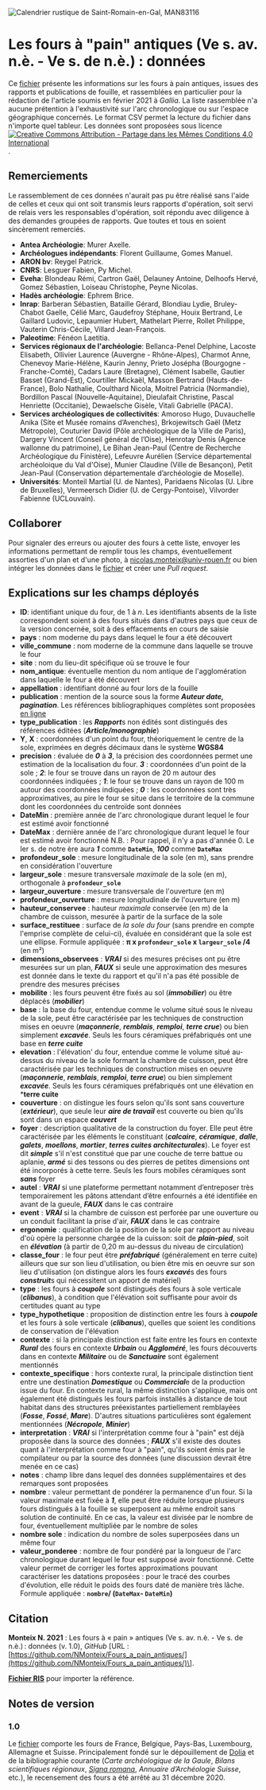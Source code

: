 ![Calendrier rustique de Saint-Romain-en-Gal, MAN83116](https://www.photo.rmn.fr/CorexDoc/RMN/Media/TR4_MD5/0/1/6/b/12-553052.jpg)

# Les fours à "pain" antiques (Ve s. av. n.è. - Ve s. de n.è.) : données
Ce [fichier](https://github.com/NMonteix/Fours_a_pain_antiques/releases/download/Derniere_version/fours_donnees10.csv) présente les informations sur les fours à pain antiques, issues des rapports et publications de fouille, et rassemblées en particulier pour la rédaction de l'article soumis en février 2021 à *Gallia*. La liste rassemblée n'a aucune prétention à l'exhaustivité sur l'arc chronologique ou sur l'espace géographique concernés. Le format CSV permet la lecture du fichier dans n'importe quel tableur. Les données sont proposées sous licence [![Creative Commons Attribution -  Partage dans les Mêmes Conditions 4.0 International](https://i.creativecommons.org/l/by-sa/4.0/88x31.png)](http://creativecommons.org/licenses/by-sa/4.0/deed.fr).

## Remerciements
Le rassemblement de ces données n'aurait pas pu être réalisé sans l'aide de celles et ceux qui ont soit transmis leurs rapports d'opération, soit servi de relais vers les responsables d'opération, soit répondu avec diligence à des demandes groupées de rapports. Que toutes et tous en soient sincèrement remerciés.
- **Antea Archéologie**: Murer Axelle.
- **Archéologues indépendants**: Florent Guillaume, Gomes Manuel.
- **ARON bv**: Reygel Patrick.
- **CNRS**: Lesguer Fabien, Py Michel.
- **Eveha**: Blondeau Rémi, Cartron Gaël, Delauney Antoine, Delhoofs Hervé, Gomez Sébastien, Loiseau Christophe, Peyne Nicolas.
- **Hadès archéologie**: Ephrem Brice.
- **Inrap**: Barberan Sébastien,  Bataille Gérard,  Blondiau Lydie,  Bruley-Chabot Gaelle,  Célié Marc,  Gaudefroy Stéphane,  Houix Bertrand,  Le Gaillard Ludovic,  Lepaumier Hubert,  Mathelart Pierre,  Rollet Philippe,  Vauterin Chris-Cécile,  Villard Jean-François.
- **Paleotime**: Fénéon Laetitia.
- **Services régionaux de l'archéologie**:  Bellanca-Penel Delphine, Lacoste Elisabeth, Ollivier Laurence (Auvergne - Rhône-Alpes), Charmot Anne, Chenevoy Marie-Hélène, Kaurin Jenny, Prieto Josépha (Bourgogne - Franche-Comté), Cadars Laure (Bretagne), Clément Isabelle, Gautier Basset (Grand-Est), Courtiller Mickaël, Masson Bertrand (Hauts-de-France), Bolo Nathalie, Coulthard Nicola, Moitrel Patricia (Normandie), Bordillon Pascal (Nouvelle-Aquitaine), Dieulafait Christine, Pascal Henriette (Occitanie), Dewaelsche Gisèle, Vitali Gabrielle (PACA).
- **Services archéologiques de collectivités**: Amoroso Hugo, Duvauchelle Anika (Site et Musée romains d’Avenches), Brkojewitsch Gaël (Metz Métropole), Couturier David (Pôle archéologique de la Ville de Paris), Dargery Vincent (Conseil général de l’Oise), Henrotay Denis (Agence wallonne du patrimoine), Le Bihan Jean-Paul (Centre de Recherche Archéologique du Finistère), Lefeuvre Aurélien (Service départemental archéoloique du Val d'Oise), Munier Claudine (Ville de Besançon), Petit Jean-Paul (Conservation départementale d’archéologie de Moselle).
- **Universités**: Monteil Martial (U. de Nantes), Paridaens Nicolas (U. Libre de Bruxelles), Vermeersch Didier (U. de Cergy-Pontoise), Vilvorder Fabienne (UCLouvain).

## Collaborer
Pour signaler des erreurs ou ajouter des fours à cette liste, envoyer les informations permettant de remplir tous les champs, éventuellement assorties d'un plan et d'une photo, à <nicolas.monteix@univ-rouen.fr> ou bien intégrer les données dans le [fichier](https://github.com/NMonteix/Fours_a_pain_antiques/releases/) et créer une *Pull request*.

## Explications sur les champs déployés
- **ID**: identifiant unique du four, de 1 à *n*. Les identifiants absents de la liste correspondent soient à des fours situés dans d'autres pays que ceux de la version concernée, soit à des effacements en cours de saisie
- **pays** : nom moderne du pays dans lequel le four a été découvert
- **ville_commune** : nom moderne de la commune dans laquelle se trouve le four
- **site** : nom du lieu-dit spécifique où se trouve le four
- **nom_antique**: éventuelle mention du nom antique de l'agglomération dans laquelle le four a été découvert
- **appellation** : identifiant donné au four lors de la fouille
- **publication** : mention de la source sous la forme ***Auteur date, pagination***. Les références bibliographiques complètes sont proposées [en ligne](https://www.zotero.org/groups/2764383/fours_a_pain_antiques)
- **type_publication** : les ***Rapport***s non édités sont distingués des références éditées (***Article/monographie***)
- **Y**, **X** : coordonnées d'un point du four, théoriquement le centre de la sole, exprimées en degrés décimaux dans le système **WGS84**
- **precision** : évaluée de ***0*** à ***3***, la précision des coordonnées permet une estimation de la localisation du four. ***3*** : coordonnées d'un point de la sole ; ***2***: le four se trouve dans un rayon de 20 m autour des coordonnées indiquées ; ***1***: le four se trouve dans un rayon de 100 m autour des coordonnées indiquées ; ***0*** : les coordonnées sont très approximatives, au pire le four se situe dans le territoire de la commune dont les coordonnées du centroïde sont données
- **DateMin** : première année de l'arc chronologique durant lequel le four est estimé avoir fonctionné
- **DateMax** : dernière année de l'arc chronologique durant lequel le four est estimé avoir fonctionné
N.B. : Pour rappel, il n'y a pas d'année 0. Le Ier s. de notre ère aura ***1*** comme **`DateMin`**, ***100*** comme **`DateMax`**
- **profondeur_sole** : mesure longitudinale de la sole (en m), sans prendre en considération l'ouverture
- **largeur_sole** : mesure transversale *maximale* de la sole (en m), orthogonale à **`profondeur_sole`**
- **largeur_ouverture** : mesure transversale de l'ouverture (en m)
- **profondeur_ouverture** : mesure longitudinale de l'ouverture (en m)
- **hauteur_conservee** : hauteur *maximale* conservée (en m) de la chambre de cuisson, mesurée à partir de la surface de la sole
- **surface_restituee** : surface de *la sole du four* (sans prendre en compte l'emprise complète de celui-ci), évaluée en considérant que la sole est une ellipse. Formule appliquée : **&pi; x `profondeur_sole` x `largeur_sole` /4** (en m²)
- **dimensions_observees** : ***VRAI*** si des mesures précises ont pu être mesurées sur un plan, ***FAUX*** si seule une approximation des mesures est donnée dans le texte du rapport et qu'il n'a pas été possible de prendre des mesures précises
- **mobilite** : les fours peuvent être fixés au sol (***immobilier***) ou être déplacés (***mobilier***)
- **base** : la base du four, entendue comme le volume situé sous le niveau de la sole, peut être caractérisée par les techniques de construction mises en oeuvre (***maçonnerie***, ***remblais***, ***remploi***, ***terre crue***) ou bien simplement ***excavée***. Seuls les fours céramiques préfabriqués ont une base en ***terre cuite***
- **elevation** : l'élévation' du four, entendue comme le volume situé au-dessus du niveau de la sole formant la chambre de cuisson, peut être caractérisée par les techniques de construction mises en oeuvre (***maçonnerie***, ***remblais***, ***remploi***, ***terre crue***) ou bien simplement ***excavée***. Seuls les fours céramiques préfabriqués ont une élévation en ***terre cuite**
- **couverture** : on distingue les fours selon qu'ils sont sans couverture (***extérieur***), que seule leur ***aire de travail*** est couverte ou bien qu'ils sont dans un espace ***couvert***
- **foyer** : description qualitative de la construction du foyer. Elle peut être caractérisée par les éléments le constituant (***calcaire***, ***céramique***, ***dalle***, ***galets***, ***moellons***, ***mortier***, ***terres cuites architecturales***). Le foyer est dit ***simple*** s'il n'est constitué que par une couche de terre battue ou aplanie, ***armé*** si des tessons ou des pierres de petites dimensions ont été incorporés à cette terre. Seuls les fours mobiles céramiques sont ***sans*** foyer
- **autel** : ***VRAI*** si une plateforme permettant notamment d’entreposer très temporairement les pâtons attendant d’être enfournés a été identifiée en avant de la gueule, ***FAUX*** dans le cas contraire
- **event** : ***VRAI*** si la chambre de cuisson est perforée par une ouverture ou un conduit facilitant la prise d'air, ***FAUX*** dans le cas contraire
- **ergonomie** : qualification de la position de la sole par rapport au niveau d'où opère la personne chargée de la cuisson: soit de ***plain-pied***, soit en ***élévation*** (à partir de 0,20 m au-dessus du niveau de circulation)
- **classe_four** : le four peut être ***préfabriqué*** (généralement en terre cuite) ailleurs que sur son lieu d'utilisation, ou bien être mis en oeuvre sur son lieu d'utilisation (on distingue alors les fours ***excavé***s des fours ***construit***s qui nécessitent un apport de matériel)
- **type** :  les fours à ***coupole*** sont distingués des fours à sole verticale (***clibanus***), à condition que l'élévation soit suffisante pour avoir ds certitudes quant au type
- **type_hypothetique** : proposition de distinction entre les fours à ***coupole*** et les  fours à sole verticale (***clibanus***), quelles que soient les conditions de conservation de l'élévation
- **contexte** : si la principale distinction est faite entre les fours en contexte ***Rural*** des fours en contexte ***Urbain*** ou ***Aggloméré***, les fours découverts dans en contexte ***Militaire*** ou de ***Sanctuaire*** sont également mentionnés
- **contexte_specifique** : hors contexte rural, la principale distinction tient entre une destination ***Domestique*** ou ***Commercial***e de la production issue du four. En contexte rural, la même distinction s'applique, mais ont également été distingués les fours parfois installés à distance de tout habitat dans des structures préexistantes partiellement remblayées (***Fosse***, ***Fossé***, ***Mare***). D'autres situations particulières sont également mentionnées (***Nécropole***, ***Minier***)
- **interpretation** : ***VRAI*** si l'interprétation comme four à "pain" est déjà proposée dans la source des données ;  ***FAUX*** s'il existe des doutes quant à l'interprétation comme four à "pain", qu'ils soient émis par le compilateur ou par la source des données (une discussion devrait être menée en ce cas)
- **notes** : champ libre dans lequel des données supplémentaires et des remarques sont proposées
- **nombre** : valeur permettant de pondérer la permanence d'un four. Si la valeur maximale est fixée à ***1***, elle peut être réduite lorsque plusieurs fours distingués à la fouille se superposent au même endroit sans solution de continuité. En ce cas, la valeur est divisée par le nombre de four, éventuellement multipliée par le nombre de soles
- **nombre sole** : indication du nombre de soles superposées dans un même four
- **valeur_ponderee** : nombre de four pondéré par la longueur de l'arc chronologique durant lequel le four est supposé avoir fonctionné. Cette valeur permet de corriger les fortes approximations pouvant caractériser les datations proposées : pour le tracé des courbes d'évolution, elle réduit le poids des fours daté de manière très lâche. Formule appliquée : **`nombre`/ (`DateMax`- `DateMin`)**

## Citation
**Monteix N. 2021** : Les fours à « pain » antiques (Ve s. av. n.è. - Ve s. de n.è.) : données (v. 1.0), _GitHub_ \[URL : [https://github.com/NMonteix/Fours_a_pain_antiques/](https://github.com/NMonteix/Fours_a_pain_antiques/)\].

**[Fichier RIS](https://github.com/NMonteix/Fours_a_pain_antiques/blob/main/fours_donnees.ris)** pour importer la référence.

## Notes de version
### 1.0
Le [fichier](https://github.com/NMonteix/Fours_a_pain_antiques/releases/download/Derniere_version/fours_donnees10.csv) comporte les fours de France, Belgique, Pays-Bas, Luxembourg, Allemagne et Suisse. Principalement fondé sur le dépouillement de [Dolia](dolia.inrap.fr/) et de la bibliographie courante (*Carte archéologique de la Gaule*, *Bilans scientifiques régionaux*, *[Signa romana](https://signaromana.wordpress.com/)*, *Annuaire d’Archéologie Suisse*, etc.), le recensement des fours a été arrêté au 31 décembre 2020.
